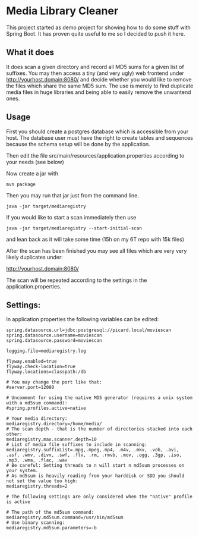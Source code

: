 # Media Library Cleaner

This project started as demo project for showing how to do some stuff with
Spring Boot. It has proven quite useful to me so I decided to push it here.

## What it does

It does scan a given directory and record all MD5 sums for a given list of
suffixes. You may then access a tiny (and very ugly) web frontend under
http://yourhost.domain:8080/ and decide whether you would like to remove the
files which share the same MD5 sum.
The use is merely to find duplicate media files in huge libraries and being
able to easily remove the unwantend ones.

## Usage

First you should create a postgres database which is accessible from your host.
The database user must have the right to create tables and sequences because
the schema setup will be done by the application.

Then edit the file src/main/resources/application.properties according to
your needs (see below)

Now create a jar with 

`mvn package`

Then you may run that jar just from the command line.

`java -jar target/mediaregistry`

If you would like to start a scan immediately then use

`java -jar target/mediaregistry --start-initial-scan`

and lean back as it will take some time (15h on my 6T repo with 15k files)

After the scan has been finished you may see all files which are very very
likely duplicates under:

http://yourhost.domain:8080/

The scan will be repeated according to the settings in the
application.properties.

## Settings:

In application properties the following variables can be edited:

	spring.datasource.url=jdbc:postgresql://picard.local/moviescan
	spring.datasource.username=moviescan
	spring.datasource.password=moviescan
	
	logging.file=mediaregistry.log
	
	flyway.enabled=true
	flyway.check-location=true
	flyway.locations=classpath:/db
	
	# You may change the port like that:
	#server.port=12080
		
	# Uncomment for using the native MD5 generator (requires a unix system with a md5sum command):
	#spring.profiles.active=native
	
	# Your media directory:
	mediaregistry.directory=/home/media/
	# The scan depth - that is the number of directories stacked into each other:
	mediaregistry.max.scanner.depth=10
	# List of media file suffixes to include in scanning:
	mediaregistry.suffixList=.mpg,.mpeg,.mp4, .m4v, .mkv, .vob, .avi, .asf, .wmv, .divx, .swf, .flv, .rm, .rmvb, .mov, .ogg, .3gp, .iso, .mp3, .wma, .flac, .wav
	# Be careful: Setting threads to n will start n md5sum processes on your system.
	# As md5sum is heavily reading from your harddisk or SDD you should not set the value too high: 
	mediaregistry.threads=2
	
	# The following settings are only considered when the "native" profile is active
	
	# The path of the md5sum command:
	mediaregistry.md5sum.command=/usr/bin/md5sum
	# Use binary scanning:
	mediaregistry.md5sum.parameters=-b
